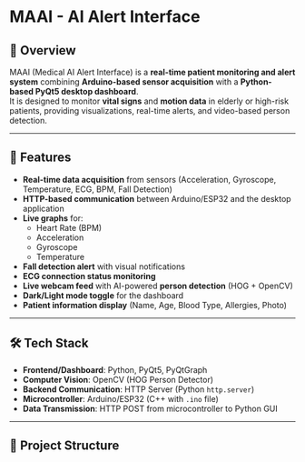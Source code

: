 # MAAI - AI Alert Interface

## 📌 Overview
MAAI (Medical AI Alert Interface) is a **real-time patient monitoring and alert system** combining **Arduino-based sensor acquisition** with a **Python-based PyQt5 desktop dashboard**.  
It is designed to monitor **vital signs** and **motion data** in elderly or high-risk patients, providing visualizations, real-time alerts, and video-based person detection.

---

## 🚀 Features
- **Real-time data acquisition** from sensors (Acceleration, Gyroscope, Temperature, ECG, BPM, Fall Detection)
- **HTTP-based communication** between Arduino/ESP32 and the desktop application
- **Live graphs** for:
  - Heart Rate (BPM)
  - Acceleration
  - Gyroscope
  - Temperature
- **Fall detection alert** with visual notifications
- **ECG connection status monitoring**
- **Live webcam feed** with AI-powered **person detection** (HOG + OpenCV)
- **Dark/Light mode toggle** for the dashboard
- **Patient information display** (Name, Age, Blood Type, Allergies, Photo)

---

## 🛠 Tech Stack
- **Frontend/Dashboard**: Python, PyQt5, PyQtGraph
- **Computer Vision**: OpenCV (HOG Person Detector)
- **Backend Communication**: HTTP Server (Python `http.server`)
- **Microcontroller**: Arduino/ESP32 (C++ with `.ino` file)
- **Data Transmission**: HTTP POST from microcontroller to Python GUI

---

## 📂 Project Structure
